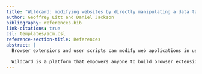 ```yaml
---
title: "Wildcard: modifying websites by directly manipulating a data table"
author: Geoffrey Litt and Daniel Jackson
bibliography: references.bib
link-citations: true
csl: templates/acm.csl
reference-section-title: References
abstract: |
  Browser extensions and user scripts can modify web applications in useful ways, but many people have unique needs that aren’t met by existing extensions. Today, most of them are stuck—they can’t build their own browser extensions without learning how to program in Javascript.
  
  Wildcard is a platform that empowers anyone to build browser extensions without doing traditional programming. Wildcard shows a simplified view of the data in a web page as a table, and the table maintains a bidirectional connection to the original page. People can directly manipulate the table to sort/filter content, add annotations, and even use spreadsheet  formulas to fetch data from other websites.
---
```


